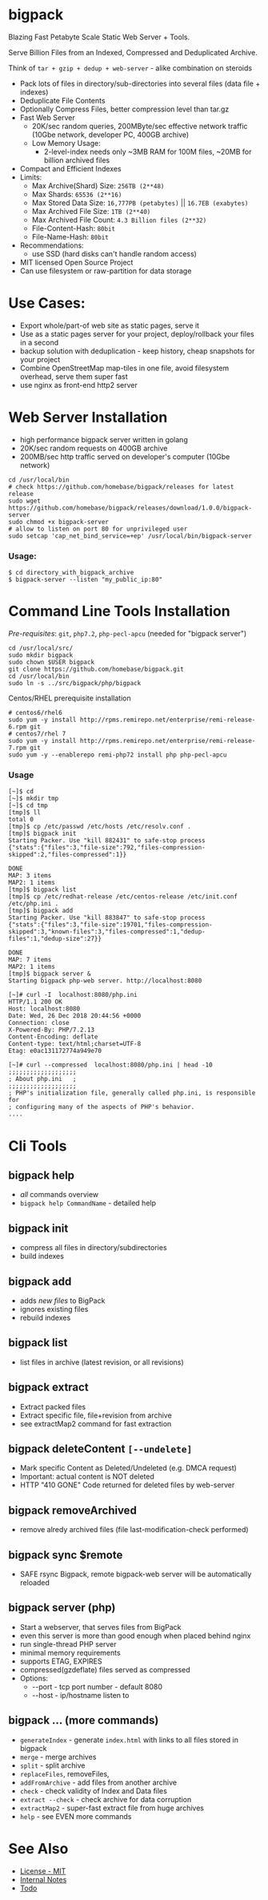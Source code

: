 # bigpack

Blazing Fast Petabyte Scale Static Web Server + Tools.

Serve Billion Files from an Indexed, Compressed and Deduplicated Archive.

Think of `tar + gzip + dedup + web-server` - alike combination on steroids

* Pack lots of files in directory/sub-directories into several files (data file + indexes)
* Deduplicate File Contents
* Optionally Compress Files, better compression level than tar.gz
* Fast Web Server
  * 20K/sec random queries, 200MByte/sec effective network traffic (10Gbe network, developer PC, 400GB archive)
  * Low Memory Usage:
    * 2-level-index needs only ~3MB RAM for 100M files, ~20MB for billion archived files
* Compact and Efficient Indexes
* Limits:
    * Max Archive(Shard) Size: `256TB (2**48)`
    * Max Shards: `65536 (2**16)`
    * Max Stored Data Size: `16,777PB (petabytes)` || `16.7EB (exabytes)`
    * Max Archived File Size: `1TB (2**40)`
    * Max Archived File Count: `4.3 Billion files (2**32)`
    * File-Content-Hash: `80bit`
    * File-Name-Hash: `80bit`
* Recommendations:
    * use SSD (hard disks can't handle random access)
* MIT licensed Open Source Project
* Can use filesystem or raw-partition for data storage

# Use Cases:
* Export whole/part-of web site as static pages, serve it
* Use as a static pages server for your project, deploy/rollback your files in a second
* backup solution with deduplication - keep history, cheap snapshots for your project
* Combine OpenStreetMap map-tiles in one file, avoid filesystem overhead, serve them super fast
* use nginx as front-end http2 server

# Web Server Installation
* high performance bigpack server written in golang
* 20K/sec random requests on 400GB archive
* 200MB/sec http traffic served on developer's computer (10Gbe network)
```
cd /usr/local/bin
# check https://github.com/homebase/bigpack/releases for latest release
sudo wget https://github.com/homebase/bigpack/releases/download/1.0.0/bigpack-server
sudo chmod +x bigpack-server
# allow to listen on port 80 for unprivileged user
sudo setcap 'cap_net_bind_service=+ep' /usr/local/bin/bigpack-server
```

### Usage:
```
$ cd directory_with_bigpack_archive
$ bigpack-server --listen "my_public_ip:80"
```

# Command Line Tools Installation
*Pre-requisites*: `git`, `php7.2`, `php-pecl-apcu` (needed for "bigpack server")

```
cd /usr/local/src/
sudo mkdir bigpack
sudo chown $USER bigpack
git clone https://github.com/homebase/bigpack.git
cd /usr/local/bin
sudo ln -s ../src/bigpack/php/bigpack
```

Centos/RHEL prerequisite installation
```
# centos6/rhel6
sudo yum -y install http://rpms.remirepo.net/enterprise/remi-release-6.rpm git
# centos7/rhel 7
sudo yum -y install http://rpms.remirepo.net/enterprise/remi-release-7.rpm git
sudo yum -y --enablerepo remi-php72 install php php-pecl-apcu
```


### Usage
```
[~]$ cd 
[~]$ mkdir tmp
[~]$ cd tmp
[tmp]$ ll
total 0
[tmp]$ cp /etc/passwd /etc/hosts /etc/resolv.conf .
[tmp]$ bigpack init
Starting Packer. Use "kill 882431" to safe-stop process
{"stats":{"files":3,"file-size":792,"files-compression-skipped":2,"files-compressed":1}}

DONE
MAP: 3 items 
MAP2: 1 items
[tmp]$ bigpack list
[tmp]$ cp /etc/redhat-release /etc/centos-release /etc/init.conf /etc/php.ini .
[tmp]$ bigpack add
Starting Packer. Use "kill 883847" to safe-stop process
{"stats":{"files":3,"file-size":19701,"files-compression-skipped":3,"known-files":3,"files-compressed":1,"dedup-files":1,"dedup-size":27}}

DONE
MAP: 7 items 
MAP2: 1 items
[tmp]$ bigpack server &
Starting bigpack php-web server. http://localhost:8080

[~]# curl -I  localhost:8080/php.ini
HTTP/1.1 200 OK
Host: localhost:8080
Date: Wed, 26 Dec 2018 20:44:56 +0000
Connection: close
X-Powered-By: PHP/7.2.13
Content-Encoding: deflate
Content-type: text/html;charset=UTF-8
Etag: e0ac131172774a949e70

[~]# curl --compressed  localhost:8080/php.ini | head -10
;;;;;;;;;;;;;;;;;;;
; About php.ini   ;
;;;;;;;;;;;;;;;;;;;
; PHP's initialization file, generally called php.ini, is responsible for
; configuring many of the aspects of PHP's behavior.
....
```

# Cli Tools

## bigpack help
* *all* commands overview
* `bigpack help CommandName` - detailed help

## bigpack init
* compress all files in directory/subdirectories
* build indexes

## bigpack add
* adds *new files* to BigPack
* ignores existing files
* rebuild indexes

## bigpack list
* list files in archive (latest revision, or all revisions)

## bigpack extract
* Extract packed files
* Extract specific file, file+revision from archive
* see extractMap2 command for fast extraction

## bigpack deleteContent `[--undelete]`
* Mark specific Content as Deleted/Undeleted (e.g. DMCA request)
* Important: actual content is NOT deleted
* HTTP "410 GONE" Code returned for deleted files by web-server

## bigpack removeArchived
* remove alredy archived files (file last-modification-check performed)

## bigpack sync $remote
 * SAFE rsync Bigpack, remote bigpack-web server will be automatically reloaded

## bigpack server (php)
* Start a webserver, that serves files from  BigPack
* even this server is more than good enough when placed behind nginx
* run single-thread PHP server
* minimal memory requirements
* supports ETAG, EXPIRES
* compressed(gzdeflate) files served as compressed
* Options:
    * --port   - tcp port number - default 8080
    * --host   - ip/hostname listen to

## bigpack ...  (more commands)
* `generateIndex` - generate `index.html` with links to all files stored in bigpack
* `merge` - merge archives
* `split` - split archive
* `replaceFiles`, removeFiles, 
* `addFromArchive` - add files from another archive
* `check` - check validity of Index and Data files
* `extract --check` - check archive for data corruption
* `extractMap2` - super-fast extract file from huge archives
* `help` - see EVEN more commands

# See Also
* [License - MIT](LICENSE)
* [Internal Notes](INTERNALS.md)
* [Todo](TODO.md)
